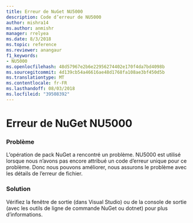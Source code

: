 ```yaml
---
title: Erreur de NuGet NU5000
description: Code d’erreur de NU5000
author: mishra14
ms.author: anmishr
manager: rrelyea
ms.date: 8/3/2018
ms.topic: reference
ms.reviewer: anangaur
f1_keywords:
- NU5000
ms.openlocfilehash: 48d57967e2b6e22956274402e170f4da7bd4098b
ms.sourcegitcommit: 4d139cb54a46616ae48d1768fa108ae3bf450d5b
ms.translationtype: MT
ms.contentlocale: fr-FR
ms.lasthandoff: 08/03/2018
ms.locfileid: "39508392"
---
```

# <a name="nuget-error-nu5000"></a>Erreur de NuGet NU5000

### <a name="issue"></a>Problème

L’opération de pack NuGet a rencontré un problème. NU5000 est utilisé lorsque nous n’avons pas encore attribué un code d’erreur unique pour ce problème. Donc nous pouvons améliorer, nous assurons le problème avec les détails de l’erreur de fichier.


### <a name="solution"></a>Solution

Vérifiez la fenêtre de sortie (dans Visual Studio) ou de la console de sortie (avec les outils de ligne de commande NuGet ou dotnet) pour plus d’informations.


